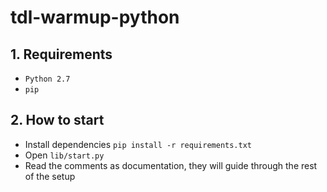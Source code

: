 # tdl-warmup-python


## 1. Requirements

- `Python 2.7`
- `pip`

## 2. How to start

- Install dependencies `pip install -r requirements.txt`
- Open `lib/start.py`
- Read the comments as documentation, they will guide through the rest of the setup